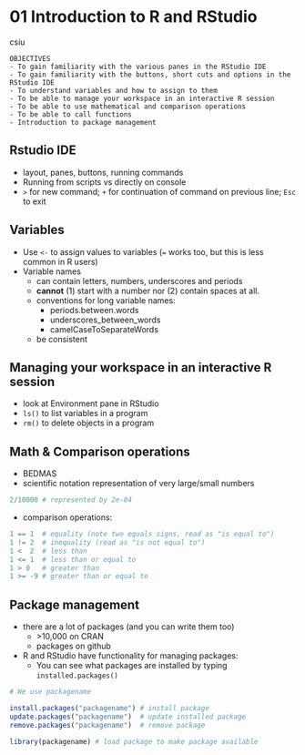 # 01 Introduction to R and RStudio
csiu  



```
OBJECTIVES
- To gain familiarity with the various panes in the RStudio IDE
- To gain familiarity with the buttons, short cuts and options in the RStudio IDE
- To understand variables and how to assign to them
- To be able to manage your workspace in an interactive R session
- To be able to use mathematical and comparison operations
- To be able to call functions
- Introduction to package management
```

## Rstudio IDE

- layout, panes, buttons, running commands
- Running from scripts vs directly on console
- `>` for new command; `+` for continuation of command on previous line; `Esc` to exit

## Variables

- Use `<-` to assign values to variables (`=` works too, but this is less common in R users)
- Variable names
    - can contain letters, numbers, underscores and periods
    - **cannot** (1) start with a number nor (2) contain spaces at all.
    - conventions for long variable names:
        - periods.between.words
        - underscores_between_words
        - camelCaseToSeparateWords
    - be consistent

## Managing your workspace in an interactive R session

- look at Environment pane in RStudio
- `ls()` to list variables in a program
- `rm()` to delete objects in a program

## Math & Comparison operations

- BEDMAS
- scientific notation representation of very large/small numbers


```r
2/10000 # represented by 2e-04
```

- comparison operations:


```r
1 == 1  # equality (note two equals signs, read as "is equal to")
1 != 2  # inequality (read as "is not equal to")
1 <  2  # less than
1 <= 1  # less than or equal to
1 > 0   # greater than
1 >= -9 # greater than or equal to
```

## Package management

- there are a lot of packages (and you can write them too)
    - \>10,000 on CRAN
    - packages on github
- R and RStudio have functionality for managing packages:
    - You can see what packages are installed by typing `installed.packages()`


```r
# We use packagename

install.packages("packagename") # install package
update.packages("packagename")  # update installed package
remove.packages("packagename")  # remove package

library(packagename) # load package to make package available
```
